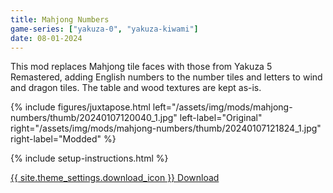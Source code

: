 ```yaml
---
title: Mahjong Numbers
game-series: ["yakuza-0", "yakuza-kiwami"]
date: 08-01-2024
---
```


This mod replaces Mahjong tile faces with those from Yakuza 5 Remastered, adding English numbers to the number tiles and letters to wind and dragon tiles.
The table and wood textures are kept as-is.

{% include figures/juxtapose.html left="/assets/img/mods/mahjong-numbers/thumb/20240107120040_1.jpg" left-label="Original"
                right="/assets/img/mods/mahjong-numbers/thumb/20240107121824_1.jpg" right-label="Modded" %}

{% include setup-instructions.html %}

<a href="https://community.pcgamingwiki.com/files/file/2866-mahjong-numbers-for-yakuza-0-yakuza-kiwami/" class="button" role="button" target="_blank">{{ site.theme_settings.download_icon }} Download</a>
